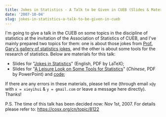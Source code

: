 ```yaml
---
title: Jokes in Statistics - A Talk to be Given in CUEB (Slides & Materials)
date: '2007-10-04'
slug: jokes-in-statistics-a-talk-to-be-given-in-cueb
---
```


I'm going to give a talk in the CUEB on some topics in the discipline of statistics at the invitation of the Association of Statistics of CUEB, and I've mainly prepared two topics for them: one is about those jokes from [Prof. Gary's gallery of statistics jokes](http://www.ilstu.edu/~gcramsey/Gallery.html), and the other is about some tools for the research of statistics. Below are materials for this talk:

- Slides for "[Jokes in Statistics](https://github.com/downloads/yihui/yihui.github.com/Jokes-2007-Yihui-Xie.pdf)" (English, PDF by LaTeX);
- Slides for "[A Leisure Look on Some Tools for Statistics](https://github.com/downloads/yihui/yihui.github.com/Stat-tools-2007-Yihui-Xie.pdf)" (_Chinese_, PDF by PowerPoint) and [code](https://gist.github.com/1756901);

If there are any errors in these materials, please tell me (through email `x@y` with `x = xieyihui` & `y = gmail.com` or leave a message here directly). Thanks!

P.S. The time of this talk has been decided now: Nov 1st, 2007. For details please refer to: <https://cosx.org/cn/topic/8122>
